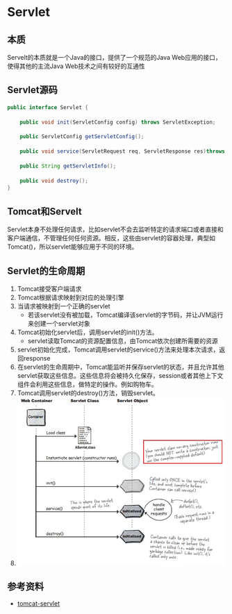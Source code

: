 # Servlet

## 本质

Servelt的本质就是一个Java的接口，提供了一个规范的Java Web应用的接口，使得其他的主流Java Web技术之间有较好的互通性

## Servlet源码

```java
public interface Servlet {

    public void init(ServletConfig config) throws ServletException;

    public ServletConfig getServletConfig();

    public void service(ServletRequest req, ServletResponse res)throws ServletException, IOException;

    public String getServletInfo();

    public void destroy();
}
```

## Tomcat和Servelt

Servlet本身不处理任何请求，比如servlet不会去监听特定的请求端口或者直接和客户端通信，不管理任何任何资源。相反，这些由servlet的容器处理，典型如Tomcat()，所以servlet能够应用于不同的环境。

## Servlet的生命周期

1. Tomcat接受客户端请求
2. Tomcat根据请求映射到对应的处理引擎
3. 当请求被映射到一个正确的servlet
    - 若该servlet没有被加载，Tomcat编译该servlet的字节码，并让JVM运行来创建一个servlet对象
4. Tomcat初始化servlet后，调用servlet的init()方法。
    - servlet读取Tomcat的资源配置信息，由Tomcat依次创建所需要的资源
5. servlet初始化完成，Tomcat调用servlet的service()方法来处理本次请求，返回response
6. 在servlet的生命周期中，Tomcat能监听并保存servlet的状态，并且允许其他servlet获取这些信息。这些信息将会被持久化保存，session或者其他上下文组件会利用这些信息，做特定的操作。例如购物车。
7. Tomcat调用servlet的destroy()方法，销毁servlet。
8. ![Servlet的请求过程](../picture/servlet.jpg)

## 参考资料

- [tomcat-servlet](https://www.mulesoft.com/cn/tcat/tomcat-servlet)
